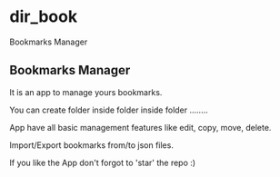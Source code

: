 # dir_book

Bookmarks Manager

## Bookmarks Manager

It is an app to manage yours bookmarks.

You can create folder inside folder inside folder ........

App have all basic management features like edit, copy, move, delete.

Import/Export bookmarks from/to json files.

If you like the App don't forgot to 'star' the repo :)
